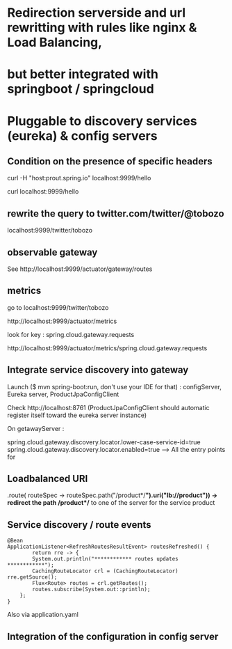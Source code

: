 # Redirection serverside and url rewritting with rules like nginx & Load Balancing, 
# but better integrated with springboot / springcloud
# Pluggable to discovery services (eureka) & config servers

## Condition on the presence of specific headers 
curl -H "host:prout.spring.io" localhost:9999/hello

curl localhost:9999/hello

## rewrite the query to twitter.com/twitter/@tobozo
localhost:9999/twitter/tobozo 

## observable gateway
See http://localhost:9999/actuator/gateway/routes

## metrics
go to localhost:9999/twitter/tobozo

http://localhost:9999/actuator/metrics

look for key : spring.cloud.gateway.requests

http://localhost:9999/actuator/metrics/spring.cloud.gateway.requests

## Integrate service discovery into gateway
Launch ($ mvn spring-boot:run, don't use your IDE for that) : configServer, Eureka server, ProductJpaConfigClient

Check http://localhost:8761 (ProductJpaConfigClient should automatic register itself toward the eureka server instance)

On getawayServer :

spring.cloud.gateway.discovery.locator.lower-case-service-id=true
spring.cloud.gateway.discovery.locator.enabled=true --> All the entry points for 

## Loadbalanced URI
.route( routeSpec -> routeSpec.path("/product*/**").uri("lb://product")) -> redirect the path /product*/** to
one of the server for the service product

## Service discovery / route events
```
@Bean
ApplicationListener<RefreshRoutesResultEvent> routesRefreshed() {
        return rre -> {
        System.out.println("************ routes updates ************");
        CachingRouteLocator crl = (CachingRouteLocator) rre.getSource();
        Flux<Route> routes = crl.getRoutes();
        routes.subscribe(System.out::println);
    };
}
```

Also via application.yaml

## Integration of the configuration in config server


